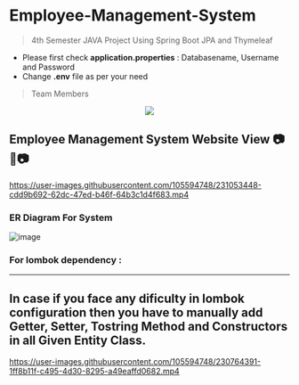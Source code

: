# Employee-Management-System
> 4th Semester JAVA Project Using Spring Boot JPA  and Thymeleaf 

- Please first check **application.properties** : Databasename, Username and Password
- Change **.env** file as per your need 

> Team Members

<!-- 1. [Gautam Lathiya](https://github.com/DigitalGit2003)
2. [Sandip Kanzariya](https://github.com/Sandip-Kanzariya) -->
   
<center>
<a href="https://github.com/Sandip-Kanzariya/Employee-Management-System
/graphs/contributors">
  <img src="https://contrib.rocks/image?repo=Sandip-Kanzariya/Employee-Management-System" />
</a>
</center>

## Employee Management System Website View 📷🎥📷
https://user-images.githubusercontent.com/105594748/231053448-cdd9b692-62dc-47ed-b46f-64b3c1d4f683.mp4

### ER Diagram For System 
![image](https://github.com/Sandip-Kanzariya/Employee-Management-System/assets/105594748/bc7ad8b9-48a0-494a-8da2-6fb1c639f1cd)

### For lombok dependency : 
---
**In case if you face any dificulty in lombok configuration then you have to manually add Getter, Setter, Tostring Method and Constructors in all Given Entity Class.**
---
https://user-images.githubusercontent.com/105594748/230764391-1ff8b11f-c495-4d30-8295-a49eaffd0682.mp4


